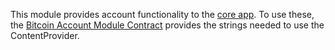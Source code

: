 This module provides account functionality to the [core app](../mbw).
To use these, the [Bitcoin Account Module Contract](../bitcoinaccountmodulecontract) provides the strings needed to use the ContentProvider.
